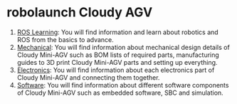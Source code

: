 # robolaunch Cloudy AGV
1. [ROS Learning](/agv/learning/): You will find information and learn about robotics and ROS from the basics to advance.
2. [Mechanical](/agv/mechanical/): You will find information about mechanical design details of Cloudy Mini-AGV such as BOM lists of required parts, manufacturing guides to 3D print Cloudy Mini-AGV parts and setting up everything.
3. [Electronics](/agv/electronics/): You will find information about each electronics part of Cloudy Mini-AGV and connecting them together.
4. [Software](/agv/software/): You will find information about different software components of Cloudy Mini-AGV such as embedded software, SBC and simulation.
